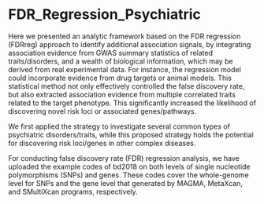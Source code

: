 # FDR_Regression_Psychiatric
Here we presented an analytic framework based on the FDR regression (FDRreg) approach to identify additional association signals, by integrating association evidence from GWAS summary statistics of related traits/disorders, and a wealth of biological information, which may be derived from real experimental data. For instance, the regression model could incorporate evidence from drug targets or animal models. This statistical method not only effectively controlled the false discovery rate, but also extracted association evidence from multiple correlated traits related to the target phenotype. This significantly increased the likelihood of discovering novel risk loci or associated genes/pathways. 

We first applied the strategy to investigate several common types of psychiatric disorders/traits, while this proposed strategy holds the potential for discovering risk loci/genes in other complex diseases. 

For conducting false discovery rate (FDR) regression analysis, we have uploaded the example codes of bd2018 on both levels of single nucleotide polymorphisms (SNPs) and genes. These codes cover the whole-genome level for SNPs and the gene level that generated by MAGMA, MetaXcan, and SMultiXcan programs, respectively.
